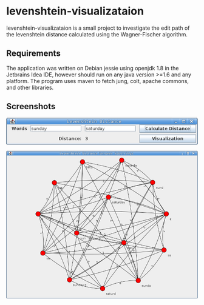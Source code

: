 # levenshtein-visualizataion

levenshtein-visualizataion is a small project to investigate the edit path of the levenshtein distance calculated using the Wagner-Fischer algorithm.

Requirements
------------
The application was written on Debian jessie using openjdk 1.8 in the Jetbrains Idea IDE, however should run on any java version >=1.6 and any platform. The program uses maven to fetch jung, colt, apache commons, and other libraries.

Screenshots
-----------
![Application](screenshots/levenshteinapp.png?raw=true "Levenshtein Distance Application")

![Visualization](screenshots/levenshteinvisualization.png?raw=true "Levenshtein Visualization")

